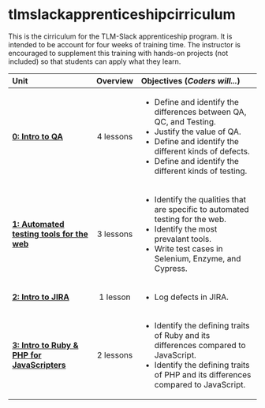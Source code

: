 # tlmslackapprenticeshipcirriculum

This is the cirriculum for the TLM-Slack apprenticeship program. It is intended to be account for four weeks of training time. The instructor is encouraged to supplement this training with hands-on projects (not included) so that students can apply what they learn.

| Unit | Overview | Objectives (*Coders will...*)| 
|:--------|:---:|:---------|
| [**0: Intro to QA**](units/unit0) | 4 lessons| <ul><li>Define and identify the differences between QA, QC, and Testing.</li><li>Justify the value of QA.</li><li>Define and identify the different kinds of defects.</li><li>Define and identify the different kinds of testing.</li></ul>|
| [**1: Automated testing tools for the web**](units/unit1) | 3 lessons| <ul><li>Identify the qualities that are specific to automated testing for the web.</li><li>Identify the most prevalant tools.</li><li>Write test cases in Selenium, Enzyme, and Cypress.</li></ul>|
| [**2: Intro to JIRA**](units/unit2) | 1 lesson| <ul><li>Log defects in JIRA.</li></ul>|
| [**3: Intro to Ruby & PHP for JavaScripters**](units/unit2) | 2 lessons| <ul><li>Identify the defining traits of Ruby and its differences compared to JavaScript.</li><li>Identify the defining traits of PHP and its differences compared to JavaScript.</li></ul>|
